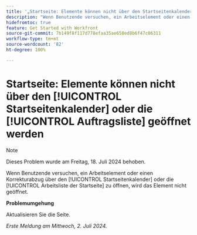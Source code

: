 ```yaml
---
title: '„Startseite: Elemente können nicht über den Startseitenkalender oder die Auftragsliste geöffnet werden.“'
description: "Wenn Benutzende versuchen, ein Arbeitselement oder einen Korrekturabzug über den Startseitenkalender oder die Arbeitsliste der Startseite zu öffnen, wird das Element nicht geöffnet."
hidefromtoc: true
feature: Get Started with Workfront
source-git-commit: 7b149f8f117d778efaa35ae650ed8b6f47c06311
workflow-type: tm+mt
source-wordcount: '82'
ht-degree: 100%

---
```



# Startseite: Elemente können nicht über den [!UICONTROL Startseitenkalender] oder die [!UICONTROL Auftragsliste] geöffnet werden

>[!NOTE]
>
>Dieses Problem wurde am Freitag, 18. Juli 2024 behoben.

Wenn Benutzende versuchen, ein Arbeitselement oder einen Korrekturabzug über den [!UICONTROL Startseitenkalender] oder die [!UICONTROL Arbeitsliste der Startseite] zu öffnen, wird das Element nicht geöffnet.

**Problemumgehung**

Aktualisieren Sie die Seite.

_Erste Meldung am Mittwoch, 2. Juli 2024._
